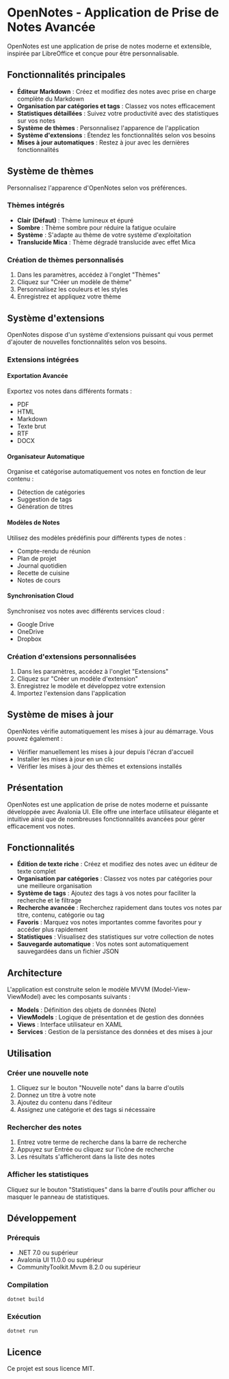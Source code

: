 # OpenNotes - Application de Prise de Notes Avancée

OpenNotes est une application de prise de notes moderne et extensible, inspirée par LibreOffice et conçue pour être personnalisable.

## Fonctionnalités principales

- **Éditeur Markdown** : Créez et modifiez des notes avec prise en charge complète du Markdown
- **Organisation par catégories et tags** : Classez vos notes efficacement
- **Statistiques détaillées** : Suivez votre productivité avec des statistiques sur vos notes
- **Système de thèmes** : Personnalisez l'apparence de l'application
- **Système d'extensions** : Étendez les fonctionnalités selon vos besoins
- **Mises à jour automatiques** : Restez à jour avec les dernières fonctionnalités

## Système de thèmes

Personnalisez l'apparence d'OpenNotes selon vos préférences.

### Thèmes intégrés
- **Clair (Défaut)** : Thème lumineux et épuré
- **Sombre** : Thème sombre pour réduire la fatigue oculaire
- **Système** : S'adapte au thème de votre système d'exploitation
- **Translucide Mica** : Thème dégradé translucide avec effet Mica

### Création de thèmes personnalisés

1. Dans les paramètres, accédez à l'onglet "Thèmes"
2. Cliquez sur "Créer un modèle de thème"
3. Personnalisez les couleurs et les styles
4. Enregistrez et appliquez votre thème

## Système d'extensions

OpenNotes dispose d'un système d'extensions puissant qui vous permet d'ajouter de nouvelles fonctionnalités selon vos besoins.

### Extensions intégrées

#### Exportation Avancée
Exportez vos notes dans différents formats :
- PDF
- HTML
- Markdown
- Texte brut
- RTF
- DOCX

#### Organisateur Automatique
Organise et catégorise automatiquement vos notes en fonction de leur contenu :
- Détection de catégories
- Suggestion de tags
- Génération de titres

#### Modèles de Notes
Utilisez des modèles prédéfinis pour différents types de notes :
- Compte-rendu de réunion
- Plan de projet
- Journal quotidien
- Recette de cuisine
- Notes de cours

#### Synchronisation Cloud
Synchronisez vos notes avec différents services cloud :
- Google Drive
- OneDrive
- Dropbox

### Création d'extensions personnalisées

1. Dans les paramètres, accédez à l'onglet "Extensions"
2. Cliquez sur "Créer un modèle d'extension"
3. Enregistrez le modèle et développez votre extension
4. Importez l'extension dans l'application

## Système de mises à jour

OpenNotes vérifie automatiquement les mises à jour au démarrage. Vous pouvez également :

- Vérifier manuellement les mises à jour depuis l'écran d'accueil
- Installer les mises à jour en un clic
- Vérifier les mises à jour des thèmes et extensions installés

## Présentation

OpenNotes est une application de prise de notes moderne et puissante développée avec Avalonia UI. Elle offre une interface utilisateur élégante et intuitive ainsi que de nombreuses fonctionnalités avancées pour gérer efficacement vos notes.

## Fonctionnalités

- **Édition de texte riche** : Créez et modifiez des notes avec un éditeur de texte complet
- **Organisation par catégories** : Classez vos notes par catégories pour une meilleure organisation
- **Système de tags** : Ajoutez des tags à vos notes pour faciliter la recherche et le filtrage
- **Recherche avancée** : Recherchez rapidement dans toutes vos notes par titre, contenu, catégorie ou tag
- **Favoris** : Marquez vos notes importantes comme favorites pour y accéder plus rapidement
- **Statistiques** : Visualisez des statistiques sur votre collection de notes
- **Sauvegarde automatique** : Vos notes sont automatiquement sauvegardées dans un fichier JSON

## Architecture

L'application est construite selon le modèle MVVM (Model-View-ViewModel) avec les composants suivants :

- **Models** : Définition des objets de données (Note)
- **ViewModels** : Logique de présentation et de gestion des données
- **Views** : Interface utilisateur en XAML
- **Services** : Gestion de la persistance des données et des mises à jour

## Utilisation

### Créer une nouvelle note

1. Cliquez sur le bouton "Nouvelle note" dans la barre d'outils
2. Donnez un titre à votre note
3. Ajoutez du contenu dans l'éditeur
4. Assignez une catégorie et des tags si nécessaire

### Rechercher des notes

1. Entrez votre terme de recherche dans la barre de recherche
2. Appuyez sur Entrée ou cliquez sur l'icône de recherche
3. Les résultats s'afficheront dans la liste des notes

### Afficher les statistiques

Cliquez sur le bouton "Statistiques" dans la barre d'outils pour afficher ou masquer le panneau de statistiques.

## Développement

### Prérequis

- .NET 7.0 ou supérieur
- Avalonia UI 11.0.0 ou supérieur
- CommunityToolkit.Mvvm 8.2.0 ou supérieur

### Compilation

```bash
dotnet build
```

### Exécution

```bash
dotnet run
```

## Licence

Ce projet est sous licence MIT.